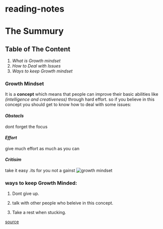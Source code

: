 # reading-notes
# The Summury
## Table of The Content
1. *What is Growth mindset*
2. *How to Deal with Issues*
3. *Ways to keep Growth mindset*

### Growth Mindset  
It is a **concept** which means that people can improve their basic abilities like *(intelligence and creativeness)* through hard effort. so if you believe in this concept you should get to know how to deal with some issues:

#### ***Obstacls***   
dont forget the focus
#### ***Effort***
give much effort as much as you can 
#### ***Critisim***
take it easy .its for you not a gainst
![growth mindset](https://www.thegrowthcoach.com/atlanta/wp-content/uploads/2020/07/Growth-Mindset_1020.jpg)

### ways to keep Growth Minded:
1. Dont give up. 



   
3. talk with other people who beleive in this concept. 




   
3. Take a rest when stucking.

  



    
[source](https://www.atlassian.com/blog/inside-atlassian/growth-mindset)
